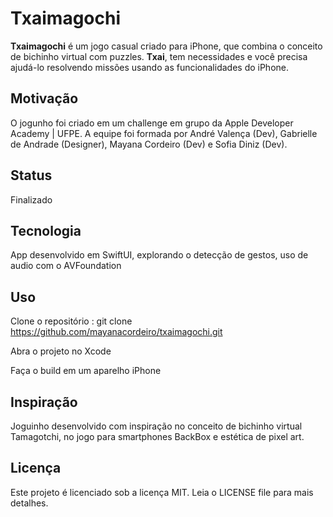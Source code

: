 # Txaimagochi
**Txaimagochi** é um jogo casual criado para iPhone, que combina o conceito de bichinho virtual com puzzles. 
**Txai**, tem necessidades e você precisa ajudá-lo resolvendo missões usando as funcionalidades do iPhone. 

## Motivação
O jogunho foi criado em um challenge em grupo da Apple Developer Academy | UFPE. 
A equipe foi formada por André Valença (Dev), Gabrielle de Andrade (Designer), Mayana Cordeiro (Dev) e Sofia Diniz (Dev).

## Status
Finalizado

## Tecnologia
App desenvolvido em SwiftUI, explorando o detecção de gestos, uso de audio com o AVFoundation

## Uso
Clone o repositório : git clone https://github.com/mayanacordeiro/txaimagochi.git

Abra o projeto no Xcode

Faça o build em um aparelho iPhone

## Inspiração
Joguinho desenvolvido com inspiração no conceito de bichinho virtual Tamagotchi, no jogo para smartphones BackBox e estética de pixel art. 

## Licença 
Este projeto é licenciado sob a licença MIT. Leia o LICENSE file para mais detalhes.
